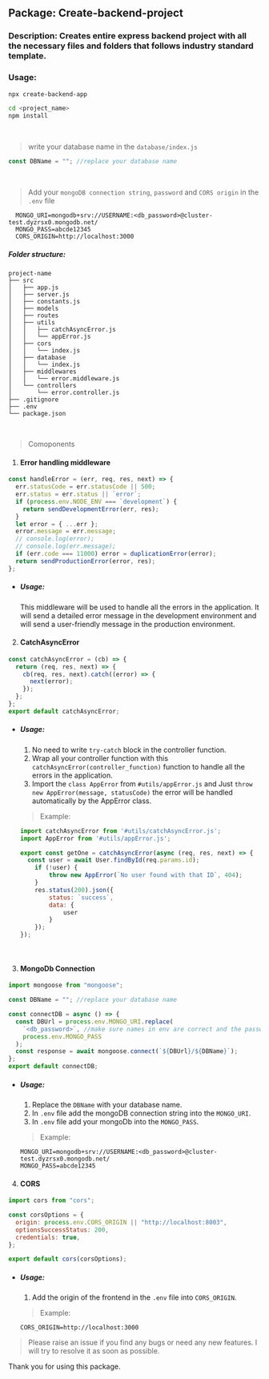 ## Package: Create-backend-project

### Description: Creates entire express backend project with all the necessary files and folders that follows industry standard template.

### Usage:

```bash
npx create-backend-app
```
```bash
cd <project_name>
npm install
```
<br>

> write your database name in the `database/index.js` 
```javascript
const DBName = ""; //replace your database name
```
<br>

> Add your `mongoDB connection string`, `password` and `CORS origin` in the `.env` file
```env
  MONGO_URI=mongodb+srv://USERNAME:<db_password>@cluster-test.dyzrsx0.mongodb.net/
  MONGO_PASS=abcde12345
  CORS_ORIGIN=http://localhost:3000
```



##### Folder structure:

```
project-name
├── src
│   ├── app.js
│   ├── server.js
│   ├── constants.js
│   ├── models
│   ├── routes
│   ├── utils
│   │   ├── catchAsyncError.js
│   │   └── appError.js
│   ├── cors
│   │   └── index.js
│   ├── database
│   │   └── index.js
│   ├── middlewares
│   │   └── error.middleware.js
│   └── controllers
│       └── error.controller.js
├── .gitignore
├── .env
└── package.json
```

<br>

> Comoponents

1. #### Error handling middleware

```javascript
const handleError = (err, req, res, next) => {
  err.statusCode = err.statusCode || 500;
  err.status = err.status || `error`;
  if (process.env.NODE_ENV === `development`) {
    return sendDevelopmentError(err, res);
  }
  let error = { ...err };
  error.message = err.message;
  // console.log(error);
  // console.log(err.message);
  if (err.code === 11000) error = duplicationError(error);
  return sendProductionError(error, res);
};
```

- ##### Usage:
  This middleware will be used to handle all the errors in the application. It will send a detailed error message in the development environment and will send a user-friendly message in the production environment.

2. #### CatchAsyncError

```javascript
const catchAsyncError = (cb) => {
  return (req, res, next) => {
    cb(req, res, next).catch((error) => {
      next(error);
    });
  };
};
export default catchAsyncError;
```

- ##### Usage:
  1. No need to write `try-catch` block in the controller function.
      <br>
  2. Wrap all your controller function with this `catchAsyncError(controller_function)` function to handle all the errors in the application.
      <br>
  3. Import the `class AppError` from `#utils/appError.js` and Just `throw new AppError(message, statusCode)` the error will be handled automatically by the AppError class.
  > Example:

  ```javascript
  import catchAsyncError from '#utils/catchAsyncError.js';
  import AppError from '#utils/appError.js';

  export const getOne = catchAsyncError(async (req, res, next) => {
    const user = await User.findById(req.params.id);
      if (!user) {
          throw new AppError(`No user found with that ID`, 404);
      }
      res.status(200).json({
          status: `success`,
          data: {
              user
          }
      });
  });
  ```
  <br>

3. #### MongoDb Connection

```javascript
import mongoose from "mongoose";

const DBName = ""; //replace your database name

const connectDB = async () => {
  const DBUrl = process.env.MONGO_URI.replace(
    `<db_password>`, //make sure names in env are correct and the password part in the uri is same like this
    process.env.MONGO_PASS
  );
  const response = await mongoose.connect(`${DBUrl}/${DBName}`);
};
export default connectDB;
```

- ##### Usage:

  1. Replace the `DBName` with your database name.
     <br>
  2. In `.env` file add the mongoDB connection string into the `MONGO_URI`.
     <br>
  3. In `.env` file add your mongoDb into the `MONGO_PASS`.

  > Example:

  ```env
  MONGO_URI=mongodb+srv://USERNAME:<db_password>@cluster-test.dyzrsx0.mongodb.net/
  MONGO_PASS=abcde12345
  ```

4. #### CORS

```javascript
import cors from "cors";

const corsOptions = {
  origin: process.env.CORS_ORIGIN || "http://localhost:8003",
  optionsSuccessStatus: 200,
  credentials: true,
};

export default cors(corsOptions);
```

- ##### Usage:

  1. Add the origin of the frontend in the `.env` file into `CORS_ORIGIN`.
     <br>

  > Example:

  ```env
  CORS_ORIGIN=http://localhost:3000
  ```

> Please raise an issue if you find any bugs or need any new features. I will try to resolve it as soon as possible.

Thank you for using this package.
